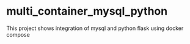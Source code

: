 # multi_container_mysql_python
This project shows integration of mysql and python flask using docker compose
